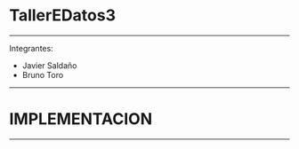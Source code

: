 # TallerEDatos3
-----------------------------------------
Integrantes:
- Javier Saldaño
- Bruno Toro
-----------------------------------------
# IMPLEMENTACION
-----------------------------------------
